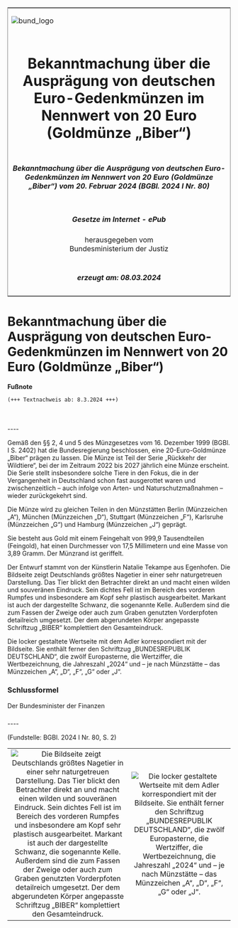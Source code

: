 <span id="DECKBLATT.html"></span>

<table border="0" frame="border" width="100%">

<tr valign="top">

<td align="left">

![bund\_logo](BfJ_2021_Web_de_de.gif)

</td>

<td align="right">

 

</td>

</tr>

<tr align="center" valign="middle">

<td colspan="2">

# Bekanntmachung über die Ausprägung von deutschen Euro-Gedenkmünzen im Nennwert von 20 Euro (Goldmünze „Biber“)

</td>

</tr>

<tr align="center" valign="middle">

<td colspan="2">

##### Bekanntmachung über die Ausprägung von deutschen Euro-Gedenkmünzen im Nennwert von 20 Euro (Goldmünze „Biber“) vom 20. Februar 2024 (BGBl. 2024 I Nr. 80)

</td>

</tr>

<tr align="center" valign="middle">

<td colspan="2">

  
  

##### Gesetze im Internet - ePub  
  
herausgegeben vom  
Bundesministerium der Justiz

</td>

</tr>

<tr align="center" valign="bottom">

<td colspan="2">

  
  

##### erzeugt am: 08.03.2024

</td>

</tr>

</table>

<span id="BJNR0500A0024.html"></span>

# Bekanntmachung über die Ausprägung von deutschen Euro-Gedenkmünzen im Nennwert von 20 Euro (Goldmünze „Biber“)

<div>

  
**Fußnote**

<div class="jnhtml">

<div>

<div class="jurAbsatz">

  

``` 
(+++ Textnachweis ab: 8.3.2024 +++)

 
```

</div>

</div>

</div>

</div>

<span id="BJNR0500A0024BJNE000100000.html"></span>

###   
\----

<div>

<div class="jnhtml">

<div>

<div class="jurAbsatz">

Gemäß den §§ 2, 4 und 5 des Münzgesetzes vom 16. Dezember 1999 (BGBl. I
S. 2402) hat die Bundesregierung beschlossen, eine 20-Euro-Goldmünze
„Biber“ prägen zu lassen. Die Münze ist Teil der Serie „Rückkehr der
Wildtiere“, bei der im Zeitraum 2022 bis 2027 jährlich eine Münze
erscheint. Die Serie stellt insbesondere solche Tiere in den Fokus, die
in der Vergangenheit in Deutschland schon fast ausgerottet waren und
zwischenzeitlich – auch infolge von Arten- und Naturschutzmaßnahmen –
wieder zurückgekehrt sind.

</div>

<div class="jurAbsatz">

Die Münze wird zu gleichen Teilen in den Münzstätten Berlin (Münzzeichen
„A“), München (Münzzeichen „D“), Stuttgart (Münzzeichen „F“), Karlsruhe
(Münzzeichen „G“) und Hamburg (Münzzeichen „J“) geprägt.

</div>

<div class="jurAbsatz">

Sie besteht aus Gold mit einem Feingehalt von 999,9 Tausendteilen
(Feingold), hat einen Durchmesser von 17,5 Millimetern und eine Masse
von 3,89 Gramm. Der Münzrand ist geriffelt.

</div>

<div class="jurAbsatz">

Der Entwurf stammt von der Künstlerin Natalie Tekampe aus Egenhofen. Die
Bildseite zeigt Deutschlands größtes Nagetier in einer sehr
naturgetreuen Darstellung. Das Tier blickt den Betrachter direkt an und
macht einen wilden und souveränen Eindruck. Sein dichtes Fell ist im
Bereich des vorderen Rumpfes und insbesondere am Kopf sehr plastisch
ausgearbeitet. Markant ist auch der dargestellte Schwanz, die sogenannte
Kelle. Außerdem sind die zum Fassen der Zweige oder auch zum Graben
genutzten Vorderpfoten detailreich umgesetzt. Der dem abgerundeten
Körper angepasste Schriftzug „BIBER“ komplettiert den Gesamteindruck.

</div>

<div class="jurAbsatz">

Die locker gestaltete Wertseite mit dem Adler korrespondiert mit der
Bildseite. Sie enthält ferner den Schriftzug „BUNDESREPUBLIK
DEUTSCHLAND“, die zwölf Europasterne, die Wertziffer, die
Wertbezeichnung, die Jahreszahl „2024“ und – je nach Münzstätte – das
Münzzeichen „A“, „D“, „F“, „G“ oder „J“.

</div>

</div>

</div>

</div>

<span id="BJNR0500A0024BJNE000200000.html"></span>

### Schlussformel  

<div>

<div class="jnhtml">

<div>

<div class="jurAbsatz">

<span class="SP">Der Bundesminister der Finanzen</span>

</div>

</div>

</div>

</div>

<span id="BJNR0500A0024BJNE000300000.html"></span>

###   
\----

<div>

<div class="jnhtml">

<div>

<div class="jurAbsatz">

<div class="kommentar_Fundstelle">

(Fundstelle: BGBl. 2024 I Nr. 80, S. 2)

</div>

</div>

|                                                                                                                                                                                                                                                                                                                                                                                                                                                                                                                                                                                                         |                                                                                                                                                                                                                                                                                                                                            |
| :-----------------------------------------------------------------------------------------------------------------------------------------------------------------------------------------------------------------------------------------------------------------------------------------------------------------------------------------------------------------------------------------------------------------------------------------------------------------------------------------------------------------------------------------------------------------------------------------------------: | :----------------------------------------------------------------------------------------------------------------------------------------------------------------------------------------------------------------------------------------------------------------------------------------------------------------------------------------: |
| ![Die Bildseite zeigt Deutschlands größtes Nagetier in einer sehr naturgetreuen Darstellung. Das Tier blickt den Betrachter direkt an und macht einen wilden und souveränen Eindruck. Sein dichtes Fell ist im Bereich des vorderen Rumpfes und insbesondere am Kopf sehr plastisch ausgearbeitet. Markant ist auch der dargestellte Schwanz, die sogenannte Kelle. Außerdem sind die zum Fassen der Zweige oder auch zum Graben genutzten Vorderpfoten detailreich umgesetzt. Der dem abgerundeten Körper angepasste Schriftzug „BIBER“ komplettiert den Gesamteindruck.](bgbl1_2024_j00800_0010.jpeg) | ![Die locker gestaltete Wertseite mit dem Adler korrespondiert mit der Bildseite. Sie enthält ferner den Schriftzug „BUNDESREPUBLIK DEUTSCHLAND“, die zwölf Europasterne, die Wertziffer, die Wertbezeichnung, die Jahreszahl „2024“ und – je nach Münzstätte – das Münzzeichen „A“, „D“, „F“, „G“ oder „J“.](bgbl1_2024_j00800_0020.jpeg) |

</div>

</div>

</div>
